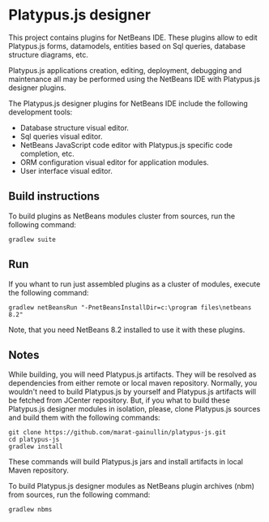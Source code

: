# Platypus.js designer
This project contains plugins for NetBeans IDE. These plugins allow to edit Platypus.js forms, datamodels, entities based on Sql queries, database structure diagrams, etc.

Platypus.js applications creation, editing, deployment, debugging and maintenance all may be performed using the NetBeans IDE with Platypus.js designer plugins.

The Platypus.js designer plugins for NetBeans IDE include the following development tools:

* Database structure visual editor.
* Sql queries visual editor.
* NetBeans JavaScript code editor with Platypus.js specific code completion, etc.
* ORM configuration visual editor for application modules.
* User interface visual editor.

## Build instructions
To build plugins as NetBeans modules cluster from sources, run the following command:
```
gradlew suite
```

## Run
If you whant to run just assembled plugins as a cluster of modules, execute the following command:
```
gradlew netBeansRun "-PnetBeansInstallDir=c:\program files\netbeans 8.2"
```
Note, that you need NetBeans 8.2 installed to use it with these plugins.

## Notes
While building, you will need Platypus.js artifacts. They will be resolved as dependencies from either remote or local maven repository.
Normally, you wouldn't need to build Platypus.js by yourself and Platypus.js artifacts will be fetched from JCenter repository.
But, if you what to build these Platypus.js designer modules in isolation, please, clone Platypus.js sources and build them with the following commands:
```
git clone https://github.com/marat-gainullin/platypus-js.git
cd platypus-js
gradlew install
```
These commands will build Platypus.js jars and install artifacts in local Maven repository.

To build Platypus.js designer modules as NetBeans plugin archives (nbm) from sources, run the following command:
```
gradlew nbms
```
